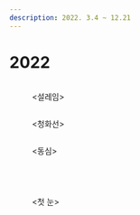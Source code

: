 ```yaml
---
description: 2022. 3.4 ~ 12.21
---
```


# 2022



<figure><img src="../../../.gitbook/assets/설레임 - 세트" alt=""><figcaption><p>&#x3C;설레임></p></figcaption></figure>

<figure><img src="../../../.gitbook/assets/청화선 - 항아리" alt=""><figcaption><p>&#x3C;청화선></p></figcaption></figure>

<figure><img src="../../../.gitbook/assets/동심 - 접시 세트" alt=""><figcaption><p>&#x3C;동심></p></figcaption></figure>

<div>

<figure><img src="../../../.gitbook/assets/동심 - 항아리" alt=""><figcaption></figcaption></figure>

 

<figure><img src="../../../.gitbook/assets/동심 - 접시 1" alt=""><figcaption></figcaption></figure>

 

<figure><img src="../../../.gitbook/assets/동심 - 접시 2" alt=""><figcaption></figcaption></figure>

</div>

<figure><img src="../../../.gitbook/assets/첫 눈 - 세트" alt=""><figcaption><p>&#x3C;첫 눈></p></figcaption></figure>
